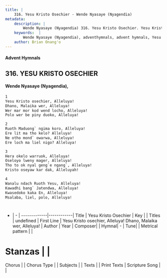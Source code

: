 ```yaml
---
title: |
    316. Yesu Kristo Osechier - Wende Nyasaye (Nyagendia)
metadata:
    description: |
        Wende Nyasaye (Nyagendia) 316. Yesu Kristo Osechier. Yesu Kristo osechier, Alleluya! Dhano, Malaika wer, Alleluya! Wer mar mor kod wend locho, Alleluya! Polo wer be piny duoko, Alleluya!  
    keywords:  |
        Wende Nyasaye (Nyagendia), adventhymnals, advent hymnals, Yesu Kristo Osechier, Yesu Kristo osechier, Alleluya! Dhano, Malaika wer, Alleluya!. 
    author: Brian Onang'o
---
```


#### Advent Hymnals
## 316. YESU KRISTO OSECHIER
####  Wende Nyasaye (Nyagendia),

```txt
1
Yesu Kristo osechier, Alleluya!
Dhano, Malaika wer, Alleluya!
Wer mar mor kod wend locho, Alleluya!
Polo wer be piny duoko, Alleluya!

2
Ruoth Maduong` ngima koro, Alleluya!
Ere lit ma tho kelo? Alleluya!
Ne otho mond` owarwa, Alleluya!
Ere loch ma liel nigo? Alleluya!

3
Hera okelo warruok, Alleluya!
Oseloyo lweny mager, Alleluya!
Tho to ok nyal geng`e ngang`, Alleluya!
Kristo oseyaw kar dak, Alleluyah!

4
Wanalu ndach Ruoth Yesu, Alleluya!
Kawadhi bang` Jatendwa, Alleluya!
Kwasedoko kaka En, Alleluya!
Msalaba, liel, polo, Alleluya!




```

- |   -  |
-------------|------------|
Title | Yesu Kristo Osechier |
Key |  |
Titles | undefined |
First Line | Yesu Kristo osechier, Alleluya! Dhano, Malaika wer, Alleluya! |
Author | 
Year | 
Composer| |
Hymnal|  - |
Tune|  |
Metrical pattern | |
# Stanzas |  |
Chorus |  |
Chorus Type |  |
Subjects | |
Texts |  |
Print Texts | 
Scripture Song |  |
    
